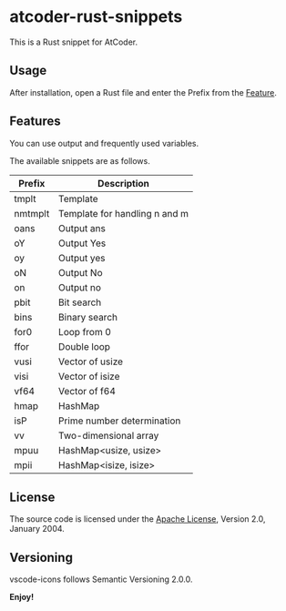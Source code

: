 # atcoder-rust-snippets

This is a Rust snippet for AtCoder.

## Usage

After installation, open a Rust file and enter the Prefix from the [Feature](#features).

## Features

You can use output and frequently used variables.

The available snippets are as follows.

| Prefix   | Description                               |
|----------|-------------------------------------------|
| tmplt    | Template                                  |
| nmtmplt  | Template for handling n and m             |
| oans     | Output ans                                |
| oY       | Output Yes                                |
| oy       | Output yes                                |
| oN       | Output No                                 |
| on       | Output no                                 |
| pbit     | Bit search                                |
| bins     | Binary search                             |
| for0     | Loop from 0                               |
| ffor     | Double loop                               |
| vusi     | Vector of usize                           |
| visi     | Vector of isize                           |
| vf64     | Vector of f64                             |
| hmap     | HashMap                                   |
| isP      | Prime number determination                |
| vv       | Two-dimensional array                     |
| mpuu     | HashMap<usize, usize>                     |
| mpii     | HashMap<isize, isize>                     |

## License

The source code is licensed under the [Apache License](https://github.com/uriuriboo/atcoder-rust-snippets/blob/main/LICENSE), Version 2.0, January 2004.

## Versioning

vscode-icons follows Semantic Versioning 2.0.0.

**Enjoy!**

